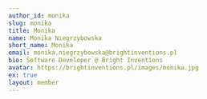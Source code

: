 ```yaml
---
author_id: monika
slug: monika
title: Monika
name: Monika Niegrzybowska
short_name: Monika
email: monika.niegrzybowska@brightinventions.pl
bio: Software Developer @ Bright Inventions
avatar: https://brightinventions.pl/images/monika.jpg
ex: true
layout: member
---
```


